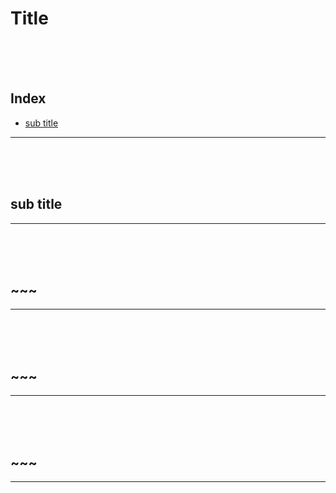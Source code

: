 
# Title

<br/><br/><br/>



## Index

* [sub title](#sub-title)

---

<br/><br/><br/>



## sub title

--- 

<br/><br/><br/>



## ~~~

---

<br/><br/><br/>



## ~~~

---


<br/><br/><br/>



## ~~~

---

<br/><br/><br/>